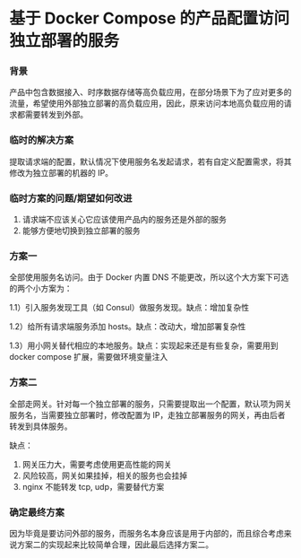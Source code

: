 # 基于 Docker Compose 的产品配置访问独立部署的服务

### 背景

产品中包含数据接入、时序数据存储等高负载应用，在部分场景下为了应对更多的流量，希望使用外部独立部署的高负载应用，因此，原来访问本地高负载应用的请求都需要转发到外部。

### 临时的解决方案

提取请求端的配置，默认情况下使用服务名发起请求，若有自定义配置需求，将其修改为独立部署的机器的 IP。

### 临时方案的问题/期望如何改进

1. 请求端不应该关心它应该使用产品内的服务还是外部的服务
2. 能够方便地切换到独立部署的服务

### 方案一

全部使用服务名访问。由于 Docker 内置 DNS 不能更改，所以这个大方案下可选的两个小方案为：

1.1）引入服务发现工具（如 Consul）做服务发现。缺点：增加复杂性

1.2）给所有请求端服务添加 hosts。缺点：改动大，增加部署复杂性

1.3）用小网关替代相应的本地服务。缺点：实现起来还是有些复杂，需要用到 docker compose 扩展，需要做环境变量注入

### 方案二

全部走网关。针对每一个独立部署的服务，只需要提取出一个配置，默认项为网关服务名，当需要独立部署时，修改配置为 IP，走独立部署服务的网关，再由后者转发到具体服务。

缺点：

1. 网关压力大，需要考虑使用更高性能的网关
2. 风险较高，网关如果挂掉，相关的服务也会挂掉
3. nginx 不能转发 tcp, udp，需要替代方案

### 确定最终方案

因为毕竟是要访问外部的服务，而服务名本身应该是用于内部的，而且综合考虑来说方案二的实现起来比较简单合理，因此最后选择方案二。